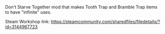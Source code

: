 Don't Starve Together mod that makes Tooth Trap and Bramble Trap items to have "infinite" uses.

Steam Workshop link: https://steamcommunity.com/sharedfiles/filedetails/?id=3144967723